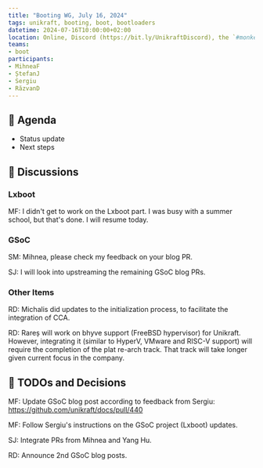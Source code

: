 ```yaml
---
title: "Booting WG, July 16, 2024"
tags: unikraft, booting, boot, bootloaders
datetime: 2024-07-16T10:00:00+02:00
location: Online, Discord (https://bit.ly/UnikraftDiscord), the `#monkey-business` voice channel
teams:
- boot
participants:
- MihneaF
- ȘtefanJ
- Sergiu
- RăzvanD
---
```


## :dart: Agenda

- Status update
- Next steps

## :closed_book: Discussions

### Lxboot

MF: I didn't get to work on the Lxboot part.
I was busy with a summer school, but that's done.
I will resume today.

### GSoC

SM: Mihnea, please check my feedback on your blog PR.

SJ: I will look into upstreaming the remaining GSoC blog PRs.

### Other Items

RD: Michalis did updates to the initialization process, to facilitate the integration of CCA.

RD: Rareș will work on bhyve support (FreeBSD hypervisor) for Unikraft.
However, integrating it (similar to HyperV, VMware and RISC-V support) will require the completion of the plat re-arch track.
That track will take longer given current focus in the company.

## :wrench: TODOs and Decisions

MF: Update GSoC blog post according to feedback from Sergiu: https://github.com/unikraft/docs/pull/440

MF: Follow Sergiu's instructions on the GSoC project (Lxboot) updates.

SJ: Integrate PRs from Mihnea and Yang Hu.

RD: Announce 2nd GSoC blog posts.
